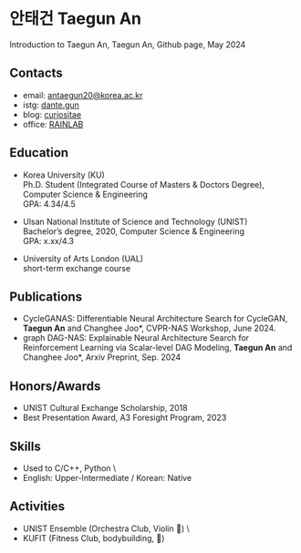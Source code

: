 # 안태건 Taegun An
Introduction to Taegun An, Taegun An, Github page, May 2024

## Contacts
- email: antaegun20@korea.ac.kr
- istg: [dante.gun](https://www.instagram.com/dante.gun/)
- blog: [curiositae](https://curiositae.tistory.com/manage)
- office: [RAINLAB](https://rain.korea.ac.kr)

## Education
- Korea University (KU) \
Ph.D. Student (Integrated Course of Masters & Doctors Degree), Computer Science & Engineering \
GPA: 4.34/4.5

- Ulsan National Institute of Science and Technology (UNIST) \
Bachelor’s degree, 2020, Computer Science & Engineering \
GPA: x.xx/4.3

- University of Arts London (UAL) \
short-term exchange course

## Publications
- CycleGANAS: Differentiable Neural Architecture Search for CycleGAN, **Taegun An** and Changhee Joo*, CVPR-NAS Workshop, June 2024.
- graph DAG-NAS: Explainable Neural Architecture Search for Reinforcement Learning via Scalar-level DAG Modeling, **Taegun An** and Changhee Joo*, Arxiv Preprint, Sep. 2024

## Honors/Awards
- UNIST Cultural Exchange Scholarship, 2018
- Best Presentation Award, A3 Foresight Program, 2023


## Skills
- Used to C/C++, Python \
- English: Upper-Intermediate / Korean: Native


## Activities
- UNIST Ensemble (Orchestra Club, Violin :violin:) \
- KUFIT (Fitness Club, bodybuilding, :muscle:)

